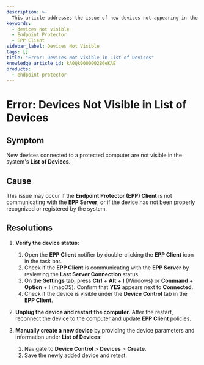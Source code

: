 ```yaml
---
description: >-
  This article addresses the issue of new devices not appearing in the List of Devices on a protected computer and provides troubleshooting steps to resolve the problem.
keywords:
  - devices not visible
  - Endpoint Protector
  - EPP Client
sidebar_label: Devices Not Visible
tags: []
title: "Error: Devices Not Visible in List of Devices"
knowledge_article_id: kA0Qk0000002B6eKAE
products:
  - endpoint-protector
---
```


# Error: Devices Not Visible in List of Devices

## Symptom

New devices connected to a protected computer are not visible in the system's **List of Devices**.

## Cause

This issue may occur if the **Endpoint Protector (EPP) Client** is not communicating with the **EPP Server**, or if the device has not been properly recognized or registered by the system.

## Resolutions

1. **Verify the device status:**
   1. Open the **EPP Client** notifier by double-clicking the **EPP Client** icon in the task bar.
   2. Check if the **EPP Client** is communicating with the **EPP Server** by reviewing the **Last Server Connection** status.
   3. On the **Settings** tab, press **Ctrl** + **Alt** + **I** (Windows) or **Command** + **Option** + **I** (macOS). Confirm that **YES** appears next to **Connected**.
   4. Check if the device is visible under the **Device Control** tab in the **EPP Client**.

2. **Unplug the device and restart the computer.** After the restart, reconnect the device to the computer and update **EPP Client** policies.

3. **Manually create a new device** by providing the device parameters and information under **List of Devices**:
   1. Navigate to **Device Control** > **Devices** > **Create**.
   2. Save the newly added device and retest.